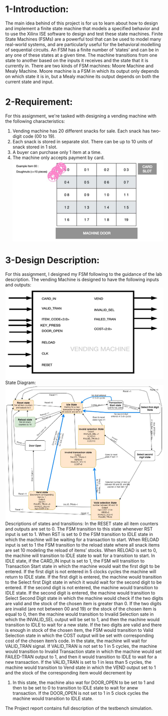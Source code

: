 # 1-Introduction:
The main idea behind of this project is for us to learn about how to design and implement a
finite state machine that models a specified behavior and to use the Xilinx ISE software to
design and test these state machines. Finite State Machines (FSMs) are a powerful tool that
can be used to model many real-world systems, and are particularly useful for the behavioral
modelling of sequential circuits. An FSM has a finite number of ‘states’ and can be in any one of
these states at a given time. The machine transitions from one state to another based on the
inputs it receives and the state that it is currently in. There are two kinds of FSM machines:
Moore Machine and Mealy Machine. Moore machine is a FSM in which its output only depends
on which state it is in, but a Mealy machine its output depends on both the current state and
input.
# 2-Requirement:
For this assignment, we're tasked with designing a vending machine with the following
characteristics:
1. Vending machine has 20 different snacks for sale. Each snack has two-digit code (00 to 19).
2. Each snack is stored in separate slot. There can be up to 10 units of snack stored in 1 slot.
3. A buyer can purchase only 1 item at a time.
4. The machine only accepts payment by card.
![alt text](https://raw.githubusercontent.com/ben-karim2014/verilog-projects/main/vending1.jpg?raw=true)

# 3-Design Description:
For this assignment, I designed my FSM following to the guidance of the lab description. The
vending Machine is designed to have the following inputs and outputs:
![alt text](https://raw.githubusercontent.com/ben-karim2014/verilog-projects/main/vending2.jpg?raw=true)
State Diagram:
![alt text](https://raw.githubusercontent.com/ben-karim2014/verilog-projects/main/states.jpg?raw=true)
Descriptions of states and transitions:
In the RESET state all item counters and outputs are set to 0. The FSM transition to this state
whenever RST input is set to 1. When RST is set to 0 the FSM transition to IDLE state in which
the machine will be waiting for a transaction to start.
When RELOAD input is set to 1 the FSM transition to the reload state where all snack items are
set 10 modeling the reload of items’ stocks. When RELOAD is set to 0, the machine will
transition to IDLE state to wait for a transition to start.
In IDLE state, if the CARD_IN input is set to 1, the FSM will transition to Transaction Start state in
which the machine would wait the first digit to be entered. If the first digit is not entered in 5
clocks cycles the machine will return to IDLE state.
If the first digit is entered, the machine would transition to the Select first Digit state in which it
would wait for the second digit to be entered. If the second digit is not entered, the machine
would transition to IDLE state.
If the second digit is entered, the machine would transition to Select Second Digit state in which
the machine would check if the two digits are valid and the stock of the chosen item is greater
than 0.
If the two digits are invalid (are not between 00 and 19) or the stock of the chosen item is equal
to 0, then the machine would transition to Invalid Selection sate in which the INVALID_SEL
output will be set to 1, and then the machine would transition to IDLE to wait for a new state.
If the two digits are valid and there is enough in stock of the chosen item, the FSM would
transition to Valid Selection state in which the COST output will be set with corresponding cost
of the chosen item’s code. In the state, the machine will wait for VALID_TRAN signal.
If VALID_TRAN is not set to 1 in 5 cycles, the machine would transition to Invalid Transaction
state in which the machine would set FAILED-TRAN output to 1, and then it would transition to
IDLE to wait for a new transaction.
If the VALID_TRAN is set to 1 in less than 5 cycles, the machine would transition to Vend state
in which the VEND output set to 1 and the stock of the corresponding item would decrement by
1. In this state, the machine also wat for DOOR_OPEN to be set to 1 and then to be set to 0 to
transition to IDLE state to wait for anew transaction. If the DOOR_OPEN is not set to 1 in 5 clock
cycles the machine would transition to IDLE state.

The Project report contains full description of the testbench simulation.
